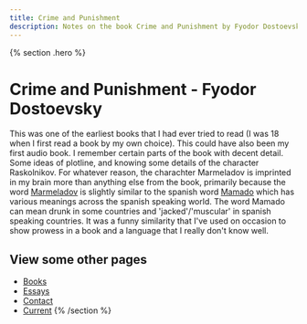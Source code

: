 ```yaml
---
title: Crime and Punishment
description: Notes on the book Crime and Punishment by Fyodor Dostoevsky 
---
```


{% section .hero %}
# Crime and Punishment - Fyodor Dostoevsky
This was one of the earliest books that I had ever tried to read (I was 18 when I first read a book by my own choice). This could have also been my first audio book. I remember certain parts of the book with decent detail. Some ideas of plotline, and knowing some details of the character Raskolnikov. For whatever reason, the charachter Marmeladov is imprinted in my brain more than anything else from the book, primarily because the word [Marmeladov](https://en.wikipedia.org/wiki/Crime_and_Punishment#Characters:~:text=Semyon%20Zakharovich-,Marmeladov) is slightly similar to the spanish word [Mamado](https://en.wiktionary.org/wiki/mamado) which has various meanings across the spanish speaking world. The word Mamado can mean drunk in some countries and 'jacked'/'muscular' in spanish speaking countries. It was a funny similarity that I've used on occasion to show prowess in a book and a language that I really don't know well.

## View some other pages

- [Books](/books)
- [Essays](/essays)
- [Contact](/contact)
- [Current](/current)
{% /section %}